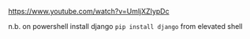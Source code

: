 https://www.youtube.com/watch?v=UmljXZIypDc

n.b. on powershell install django `pip install django` from elevated shell